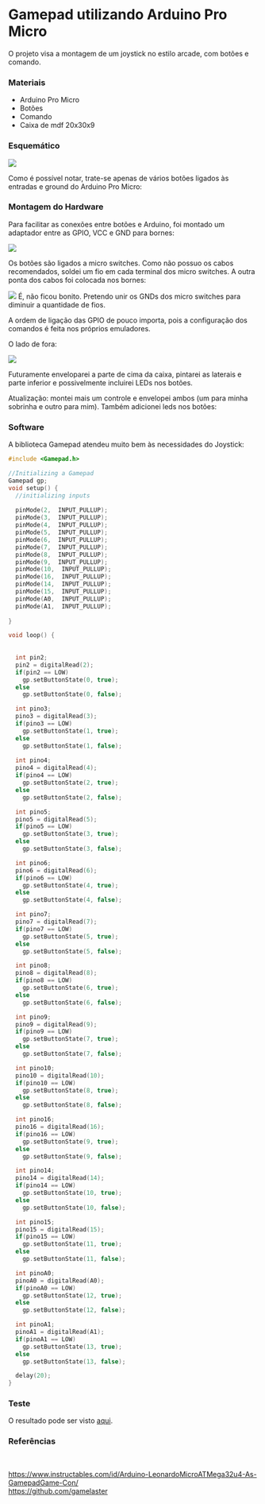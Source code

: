 # Gamepad utilizando Arduino Pro Micro

O projeto visa a montagem de um joystick no estilo arcade, com botões e comando.

<h3>Materiais</h3>

- Arduino Pro Micro
- Botões
- Comando
- Caixa de mdf 20x30x9

<h3>Esquemático</h3>

![](images/esquema.PNG)

Como é possível notar, trate-se apenas de vários botões ligados às entradas e ground do Arduino Pro Micro: 


<h3>Montagem do Hardware</h3>

Para facilitar as conexões entre botões e Arduino, foi montado um adaptador entre as GPIO, VCC e GND para bornes:

![](images/adapt.jpeg)

Os botões são ligados a micro switches. Como não possuo os cabos recomendados, soldei um fio em cada terminal dos micro switches. A outra ponta dos cabos foi colocada nos bornes:

![](images/interior.jpg)
É, não ficou bonito. Pretendo unir os GNDs dos micro switches para diminuir a quantidade de fios.

A ordem de ligação das GPIO de pouco importa, pois a configuração dos comandos é feita nos próprios emuladores.

O lado de fora:

![](images/exterior.jpg)

Futuramente enveloparei a parte de cima da caixa, pintarei as laterais e parte inferior e possivelmente incluirei LEDs nos botões.

Atualização: montei mais um controle e envelopei ambos (um para minha sobrinha e outro para mim). Também adicionei leds nos botões:





<h3>Software</h3>

A biblioteca Gamepad atendeu muito bem às necessidades do Joystick:

```c
#include <Gamepad.h>

//Initializing a Gamepad
Gamepad gp;
void setup() {
  //initializing inputs
 
  pinMode(2,  INPUT_PULLUP);
  pinMode(3,  INPUT_PULLUP);
  pinMode(4,  INPUT_PULLUP);
  pinMode(5,  INPUT_PULLUP);
  pinMode(6,  INPUT_PULLUP);
  pinMode(7,  INPUT_PULLUP);
  pinMode(8,  INPUT_PULLUP);
  pinMode(9,  INPUT_PULLUP);
  pinMode(10,  INPUT_PULLUP);
  pinMode(16,  INPUT_PULLUP);
  pinMode(14,  INPUT_PULLUP);
  pinMode(15,  INPUT_PULLUP);
  pinMode(A0,  INPUT_PULLUP);
  pinMode(A1,  INPUT_PULLUP);
  
}

void loop() {
 
  
  int pin2;
  pin2 = digitalRead(2);
  if(pin2 == LOW)
    gp.setButtonState(0, true);
  else
    gp.setButtonState(0, false);

  int pino3;
  pino3 = digitalRead(3);
  if(pino3 == LOW)
    gp.setButtonState(1, true);
  else
    gp.setButtonState(1, false);
    
  int pino4;
  pino4 = digitalRead(4);
  if(pino4 == LOW)
    gp.setButtonState(2, true);
  else
    gp.setButtonState(2, false);

  int pino5;
  pino5 = digitalRead(5);
  if(pino5 == LOW)
    gp.setButtonState(3, true);
  else
    gp.setButtonState(3, false);

  int pino6;
  pino6 = digitalRead(6);
  if(pino6 == LOW)
    gp.setButtonState(4, true);
  else
    gp.setButtonState(4, false);

  int pino7;
  pino7 = digitalRead(7);
  if(pino7 == LOW)
    gp.setButtonState(5, true);
  else
    gp.setButtonState(5, false);

  int pino8;
  pino8 = digitalRead(8);
  if(pino8 == LOW)
    gp.setButtonState(6, true);
  else
    gp.setButtonState(6, false);

  int pino9;
  pino9 = digitalRead(9);
  if(pino9 == LOW)
    gp.setButtonState(7, true);
  else
    gp.setButtonState(7, false);

  int pino10;
  pino10 = digitalRead(10);
  if(pino10 == LOW)
    gp.setButtonState(8, true);
  else
    gp.setButtonState(8, false);

  int pino16;
  pino16 = digitalRead(16);
  if(pino16 == LOW)
    gp.setButtonState(9, true);
  else
    gp.setButtonState(9, false);

  int pino14;
  pino14 = digitalRead(14);
  if(pino14 == LOW)
    gp.setButtonState(10, true);
  else
    gp.setButtonState(10, false);

  int pino15;
  pino15 = digitalRead(15);
  if(pino15 == LOW)
    gp.setButtonState(11, true);
  else
    gp.setButtonState(11, false);

  int pinoA0;
  pinoA0 = digitalRead(A0);
  if(pinoA0 == LOW)
    gp.setButtonState(12, true);
  else
    gp.setButtonState(12, false);

  int pinoA1;
  pinoA1 = digitalRead(A1);
  if(pinoA1 == LOW)
    gp.setButtonState(13, true);
  else
    gp.setButtonState(13, false);

  delay(20);
}
```



<h3>Teste</h3>

O resultado pode ser visto [aqui](https://youtu.be/RrjQ3o1sHnY).

<h3>Referências</h3>
</br>

https://www.instructables.com/id/Arduino-LeonardoMicroATMega32u4-As-GamepadGame-Con/</br>
https://github.com/gamelaster
